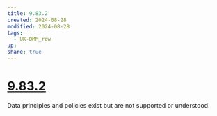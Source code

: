 ```yaml
---
title: 9.83.2
created: 2024-08-28
modified: 2024-08-28
tags:
  - UK-DMM_row
up: 
share: true
---
```

# [9.83.2](9.83.2.md)

Data principles and policies exist but are not supported or understood.
